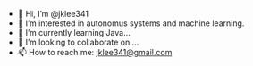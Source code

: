 - 👋 Hi, I’m @jklee341
- 👀 I’m interested in autonomus systems and machine learning.
- 🌱 I’m currently learning Java...
- 💞️ I’m looking to collaborate on ...
- 📫 How to reach me: jklee341@gmail.com

<!---
jklee341/jklee341 is a ✨ special ✨ repository because its `README.md` (this file) appears on your GitHub profile.
You can click the Preview link to take a look at your changes.
--->
